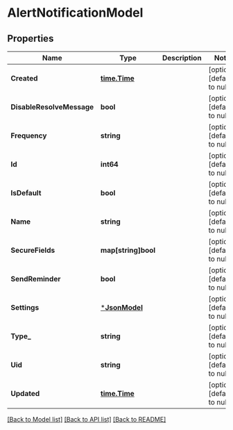 # AlertNotificationModel

## Properties
Name | Type | Description | Notes
------------ | ------------- | ------------- | -------------
**Created** | [**time.Time**](time.Time.md) |  | [optional] [default to null]
**DisableResolveMessage** | **bool** |  | [optional] [default to null]
**Frequency** | **string** |  | [optional] [default to null]
**Id** | **int64** |  | [optional] [default to null]
**IsDefault** | **bool** |  | [optional] [default to null]
**Name** | **string** |  | [optional] [default to null]
**SecureFields** | **map[string]bool** |  | [optional] [default to null]
**SendReminder** | **bool** |  | [optional] [default to null]
**Settings** | [***JsonModel**](Json.md) |  | [optional] [default to null]
**Type_** | **string** |  | [optional] [default to null]
**Uid** | **string** |  | [optional] [default to null]
**Updated** | [**time.Time**](time.Time.md) |  | [optional] [default to null]

[[Back to Model list]](../README.md#documentation-for-models) [[Back to API list]](../README.md#documentation-for-api-endpoints) [[Back to README]](../README.md)


